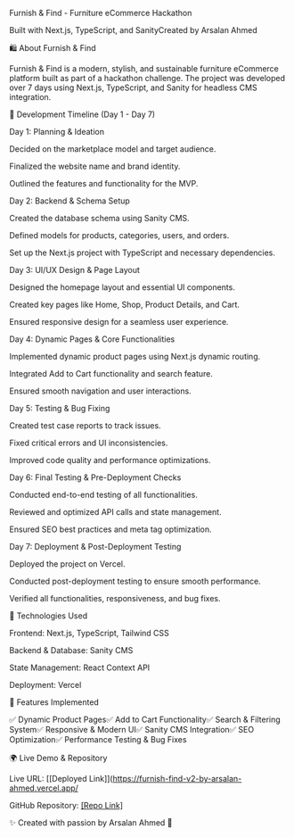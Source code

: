 Furnish & Find - Furniture eCommerce Hackathon

Built with Next.js, TypeScript, and SanityCreated by Arsalan Ahmed

🛍️ About Furnish & Find

Furnish & Find is a modern, stylish, and sustainable furniture eCommerce platform built as part of a hackathon challenge. The project was developed over 7 days using Next.js, TypeScript, and Sanity for headless CMS integration.

🚀 Development Timeline (Day 1 - Day 7)

Day 1: Planning & Ideation

Decided on the marketplace model and target audience.

Finalized the website name and brand identity.

Outlined the features and functionality for the MVP.

Day 2: Backend & Schema Setup

Created the database schema using Sanity CMS.

Defined models for products, categories, users, and orders.

Set up the Next.js project with TypeScript and necessary dependencies.

Day 3: UI/UX Design & Page Layout

Designed the homepage layout and essential UI components.

Created key pages like Home, Shop, Product Details, and Cart.

Ensured responsive design for a seamless user experience.

Day 4: Dynamic Pages & Core Functionalities

Implemented dynamic product pages using Next.js dynamic routing.

Integrated Add to Cart functionality and search feature.

Ensured smooth navigation and user interactions.

Day 5: Testing & Bug Fixing

Created test case reports to track issues.

Fixed critical errors and UI inconsistencies.

Improved code quality and performance optimizations.

Day 6: Final Testing & Pre-Deployment Checks

Conducted end-to-end testing of all functionalities.

Reviewed and optimized API calls and state management.

Ensured SEO best practices and meta tag optimization.

Day 7: Deployment & Post-Deployment Testing

Deployed the project on Vercel.

Conducted post-deployment testing to ensure smooth performance.

Verified all functionalities, responsiveness, and bug fixes.

🔧 Technologies Used

Frontend: Next.js, TypeScript, Tailwind CSS

Backend & Database: Sanity CMS

State Management: React Context API

Deployment: Vercel

📌 Features Implemented

✅ Dynamic Product Pages✅ Add to Cart Functionality✅ Search & Filtering System✅ Responsive & Modern UI✅ Sanity CMS Integration✅ SEO Optimization✅ Performance Testing & Bug Fixes

🌍 Live Demo & Repository

Live URL: [[Deployed Link]](https://furnish-find-v2-by-arsalan-ahmed.vercel.app/

GitHub Repository: [[Repo Link]](https://github.com/ArsalanA18/Furnish-Find-V2-By-Arsalan-Ahmed)

✨ Created with passion by Arsalan Ahmed 🚀
